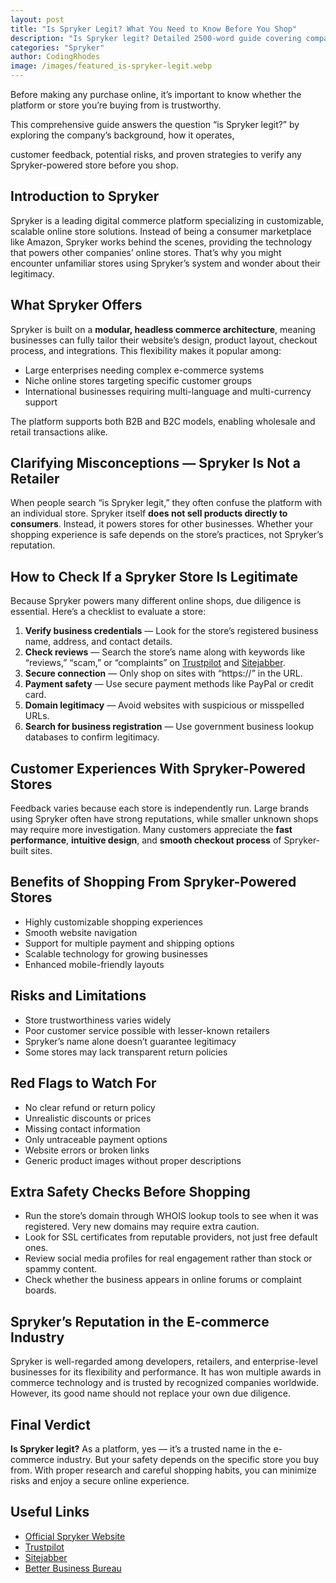 ```yaml
---
layout: post
title: "Is Spryker Legit? What You Need to Know Before You Shop"
description: "Is Spryker legit? Detailed 2500-word guide covering company background, safety tips, customer experiences, and shopping advice."
categories: "Spryker"
author: CodingRhodes
image: /images/featured_is-spryker-legit.webp
---
```


Before making any purchase online, it’s important to know whether the platform or store you’re buying from is trustworthy. 

This comprehensive guide answers the question “is Spryker legit?” by exploring the company’s background, how it operates, 

customer feedback, potential risks, and proven strategies to verify any Spryker-powered store before you shop.

## Introduction to Spryker

Spryker is a leading digital commerce platform specializing in customizable, scalable online store solutions. Instead of being a consumer marketplace like Amazon, Spryker works behind the scenes, providing the technology that powers other companies’ online stores. That’s why you might encounter unfamiliar stores using Spryker’s system and wonder about their legitimacy.

## What Spryker Offers

Spryker is built on a **modular, headless commerce architecture**, meaning businesses can fully tailor their website’s design, product layout, checkout process, and integrations. This flexibility makes it popular among:

* Large enterprises needing complex e-commerce systems
* Niche online stores targeting specific customer groups
* International businesses requiring multi-language and multi-currency support

The platform supports both B2B and B2C models, enabling wholesale and retail transactions alike.

## Clarifying Misconceptions — Spryker Is Not a Retailer

When people search “is Spryker legit,” they often confuse the platform with an individual store. Spryker itself **does not sell products directly to consumers**. Instead, it powers stores for other businesses. Whether your shopping experience is safe depends on the store’s practices, not Spryker’s reputation.

## How to Check If a Spryker Store Is Legitimate

Because Spryker powers many different online shops, due diligence is essential. Here’s a checklist to evaluate a store:

1. **Verify business credentials** — Look for the store’s registered business name, address, and contact details.
2. **Check reviews** — Search the store’s name along with keywords like “reviews,” “scam,” or “complaints” on [Trustpilot](https://www.trustpilot.com) and [Sitejabber](https://www.sitejabber.com).
3. **Secure connection** — Only shop on sites with “https\://” in the URL.
4. **Payment safety** — Use secure payment methods like PayPal or credit card.
5. **Domain legitimacy** — Avoid websites with suspicious or misspelled URLs.
6. **Search for business registration** — Use government business lookup databases to confirm legitimacy.

## Customer Experiences With Spryker-Powered Stores

Feedback varies because each store is independently run. Large brands using Spryker often have strong reputations, while smaller unknown shops may require more investigation. Many customers appreciate the **fast performance**, **intuitive design**, and **smooth checkout process** of Spryker-built sites.

## Benefits of Shopping From Spryker-Powered Stores

* Highly customizable shopping experiences
* Smooth website navigation
* Support for multiple payment and shipping options
* Scalable technology for growing businesses
* Enhanced mobile-friendly layouts

## Risks and Limitations

* Store trustworthiness varies widely
* Poor customer service possible with lesser-known retailers
* Spryker’s name alone doesn’t guarantee legitimacy
* Some stores may lack transparent return policies

## Red Flags to Watch For

* No clear refund or return policy
* Unrealistic discounts or prices
* Missing contact information
* Only untraceable payment options
* Website errors or broken links
* Generic product images without proper descriptions

## Extra Safety Checks Before Shopping

* Run the store’s domain through WHOIS lookup tools to see when it was registered. Very new domains may require extra caution.
* Look for SSL certificates from reputable providers, not just free default ones.
* Review social media profiles for real engagement rather than stock or spammy content.
* Check whether the business appears in online forums or complaint boards.

## Spryker’s Reputation in the E-commerce Industry

Spryker is well-regarded among developers, retailers, and enterprise-level businesses for its flexibility and performance. It has won multiple awards in commerce technology and is trusted by recognized companies worldwide. However, its good name should not replace your own due diligence.

## Final Verdict

**Is Spryker legit?** As a platform, yes — it’s a trusted name in the e-commerce industry. But your safety depends on the specific store you buy from. With proper research and careful shopping habits, you can minimize risks and enjoy a secure online experience.

## Useful Links

* [Official Spryker Website](https://spryker.com)
* [Trustpilot](https://www.trustpilot.com)
* [Sitejabber](https://www.sitejabber.com)
* [Better Business Bureau](https://www.bbb.org)
